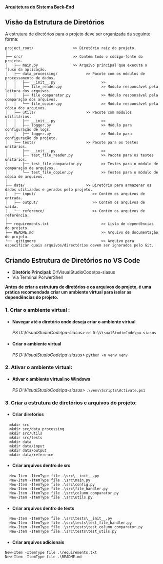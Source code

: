 #### Arquitetura do Sistema Back-End

## Visão da Estrutura de Diretórios

A estrutura de diretórios para o projeto deve ser organizada da seguinte forma:

```plaintext
project_root/                  >> Diretório raiz do projeto.
│
├── src/                       >> Contém todo o código-fonte do projeto.
│   ├── main.py                >> Arquivo principal que executa o fluxo da aplicação.
│   ├── data_processing/             >> Pacote com os módulos de processamento de dados.
│   │   ├── __init__.py                     >> 
│   │   ├── file_reader.py                  >> Módulo responsável pela leitura dos arquivos.
│   │   ├── file_comparator.py              >> Módulo responsável pela comparação dos arquivos.
│   │   └── file_copier.py                  >> Módulo responsável pela cópia dos arquivos.
│   ├── utils/                       >> Pacote com módulos utilitários.                   
│   │   ├── __init__.py                     >> 
│   │   ├── logger.py                       >> Módulo para configuração de logs.
│   │   ├── logger.py                       >> Módulo para configuração do projeto.
│   └── tests/                       >> Pacote para os testes unitários.
│       ├── __init__.py                     >>
│       ├── test_file_reader.py             >> Pacote para os testes unitários.
│       ├── test_file_comparator.py         >> Testes para o módulo de comparação de arquivos.
│       └── test_file_copier.py             >> Testes para o módulo de cópia de arquivos.
│
├── data/                            >> Diretório para armazenar os dados utilizados e gerados pelo projeto.
│   ├── input/                          >> Contém os arquivos de entrada.
│   ├── output/                         >> Contém os arquivos de saída.
│   └── reference/                      >> Contém os arquivos de referência.
│
├── requirements.txt                        >> Lista de dependências do projeto.
├── README.md                               >> Arquivo de documentação do projeto.
└── .gitignore                              >> Arquivo para especificar quais arquivos/directórios devem ser ignorados pelo Git.
```
## Criando Estrutura de Diretórios no VS Code
- **Diretório Principal:** D:\VisualStudioCode\pa-siasus
- Via Terminal PorwerShell

**Antes de criar a estrutura de diretórios e os arquivos do projeto, é uma prática recomendada criar um ambiente virtual para isolar as dependências do projeto.**

### 1. Criar o ambiente virtual :
- #### Navegar até o diretório onde deseja criar o ambiente virtual
  *PS D:\VisualStudioCode\pa-siasus>* ```cd D:\VisualStudioCode\pa-siasus```
- #### Criar o ambiente virtual
  *PS D:\VisualStudioCode\pa-siasus>* ```python -m venv venv```

### 2. Ativar o ambiente virtual:
- #### Ativar o ambiente virtual no Windows
  *PS D:\VisualStudioCode\pa-siasus>* ```.\venv\Scripts\Activate.ps1```

### 3. Criar a estrutura de diretórios e arquivos do projeto:
- #### Criar diretórios
```
  mkdir src
  mkdir src/data_processing
  mkdir src/utils
  mkdir src/tests
  mkdir data
  mkdir data/input
  mkdir data/output
  mkdir data/reference
```
- #### Criar arquivos dentro de src
```
  New-Item -ItemType file .\src\__init__.py
  New-Item -ItemType file .\src\main.py
  New-Item -ItemType file .\src\config.py
  New-Item -ItemType file .\src\file_handler.py
  New-Item -ItemType file .\src\column_comparator.py
  New-Item -ItemType file .\src\utils.py
```
- #### Criar arquivos dentro de tests
```
  New-Item -ItemType file .\src\tests\__init__.py
  New-Item -ItemType file .\src\tests\test_file_handler.py
  New-Item -ItemType file .\src\tests\test_column_comparator.py
  New-Item -ItemType file .\src\tests\test_utils.py
```
- #### Criar arquivos adicionais
```
New-Item -ItemType file .\requirements.txt
New-Item -ItemType file .\README.md
```

